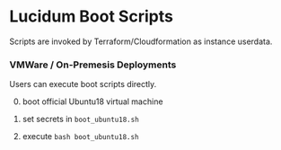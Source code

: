 # Lucidum Boot Scripts

Scripts are invoked by Terraform/Cloudformation as instance userdata.

### VMWare / On-Premesis Deployments

Users can execute boot scripts directly.

0. boot official Ubuntu18 virtual machine

1. set secrets in `boot_ubuntu18.sh`

2. execute `bash boot_ubuntu18.sh`
